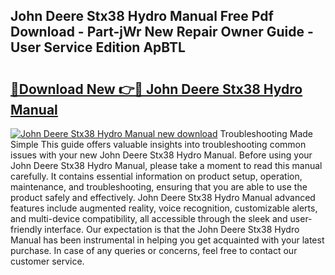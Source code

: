 ## John Deere Stx38 Hydro Manual Free Pdf Download - Part-jWr New Repair Owner Guide - User Service Edition ApBTL

# <h2><a href="http://bc92771.oget.top/?id=John+Deere+Stx38+Hydro+Manual">🔗Download New 👉🔴 John Deere Stx38 Hydro Manual</a></h2>

[![John Deere Stx38 Hydro Manual new download](https://i.imgur.com/5g1atiW.png)](http://bc92771.oget.top/?id=John+Deere+Stx38+Hydro+Manual)
Troubleshooting Made Simple This guide offers valuable insights into troubleshooting common issues with your new John Deere Stx38 Hydro Manual. Before using your John Deere Stx38 Hydro Manual, please take a moment to read this manual carefully. It contains essential information on product setup, operation, maintenance, and troubleshooting, ensuring that you are able to use the product safely and effectively. John Deere Stx38 Hydro Manual advanced features include augmented reality, voice recognition, customizable alerts, and multi-device compatibility, all accessible through the sleek and user-friendly interface. Our expectation is that the John Deere Stx38 Hydro Manual has been instrumental in helping you get acquainted with your latest purchase. In case of any queries or concerns, feel free to contact our customer service.

